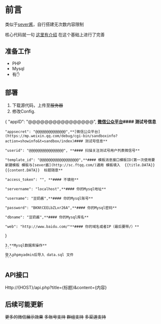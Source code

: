 # 前言

类似于[sever酱](http://sc.ftqq.com/)，自行搭建无次数内容限制

核心代码就一句 [这里有介绍](https://mabbs.github.io/2021/02/02/serverchan.html) 在这个基础上进行了完善

## 准备工作


 - PHP
 - Mysql
 - 有✋


## 部署

 1. 下载源代码，上传至~~服务器~~
 2. 修改Config.
 
 
{
    "appID": "@@@@@@@@@@@@@@@@",   **[微信公众平台](https://mp.weixin.qq.com/debug/cgi-bin/sandboxinfo?action=showinfo&t=sandbox/index)#### 测试号信息**
    
    "appsecret": "@@@@@@@@@@@@@@",**[微信公众平台](https://mp.weixin.qq.com/debug/cgi-bin/sandboxinfo?action=showinfo&t=sandbox/index)#### 测试号信息**
    
    "userid": "@@@@@@@@@@@@@@@@", **#### 扫描关注测试号用户列表微信号**
    
    "template_id": "@@@@@@@@@@@@@@@@@@",**#### 模板消息接口模板ID(第一次使用要新建模板 模板与[sever酱](http://sc.ftqq.com/)通用 模板填入  {{title.DATA}}{{content.DATA}}  标题随意**
    
    "access_token": "", **#### 不填他**
    
    "servername": "localhost",**#### 你的Mysql地址**
    
    "username": "豆奶酱",**#### 你的Mysql账号**
    
    "password": "BKNtCEELbZLxr26A",**#### 你的Mysql密码**
    
    "dbname": "豆奶酱",**#### 你的Mysql库名**
    
    "web": "http://www.baidu.com/"**#### 你的域名或者IP（最后要带/）**
    
}

    3.**Mysql数据库操作**
    ```
    登入phpmyadmin后导入 data.sql 文件
    ```
	

## API接口

Http://{HOST}/api.php?title={标题}&content={内容}

## 后续可能更新

~~更多的微信展示效果~~
~~多账号支持~~
~~群组支持~~
~~多渠道支持~~
